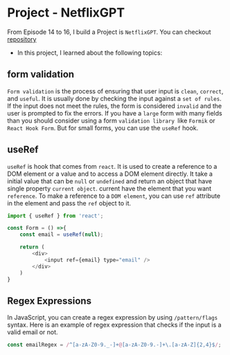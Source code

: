 # Project - NetflixGPT
From Episode 14 to 16, I build a Project is `NetflixGPT`. You can checkout [repository](https://github.com/opdsbanasya/NetflixGPT)

- In this project, I learned about the following topics:
## form validation
`Form validation` is the process of ensuring that user input is `clean`, `correct`, and `useful`. It is usually done by checking the input against a `set of rules`. If the input does not meet the rules, the form is considered `invalid` and the user is prompted to fix the errors. If you have a `large` form with many fields than you should consider using a form `validation library `like `Formik` or `React Hook Form`. But for small forms, you can use the `useRef` hook.

## useRef
`useRef` is hook that comes from `react`. It is used to create a reference to a DOM element or a value and to access a DOM element directly. It take a initial value that can be `null` or `undefined` and return an object that have single property `current object`. current have the element that you want `reference`. To make a reference to a `DOM element`, you can use `ref` attribute in the element and pass the `ref` object to it.
```js
import { useRef } from 'react';

const Form = () =>{
    const email = useRef(null);

    return (
        <div>
            <input ref={email} type="email" />
        </div>
    )
}
```
## Regex Expressions
In JavaScript, you can create a regex expression by using `/pattern/flags` syntax. Here is an example of regex expression that checks if the input is a valid email or not.
```js
const emailRegex = /^[a-zA-Z0-9._-]+@[a-zA-Z0-9.-]+\.[a-zA-Z]{2,4}$/;
```